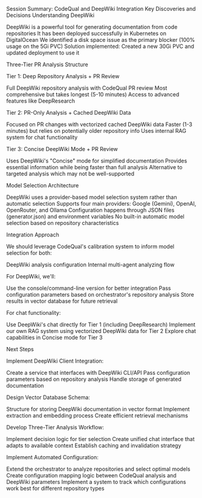 Session Summary: CodeQual and DeepWiki Integration
Key Discoveries and Decisions
Understanding DeepWiki

DeepWiki is a powerful tool for generating documentation from code repositories
It has been deployed successfully in Kubernetes on DigitalOcean
We identified a disk space issue as the primary blocker (100% usage on the 5Gi PVC)
Solution implemented: Created a new 30Gi PVC and updated deployment to use it

Three-Tier PR Analysis Structure

Tier 1: Deep Repository Analysis + PR Review

Full DeepWiki repository analysis with CodeQual PR review
Most comprehensive but takes longest (5-10 minutes)
Access to advanced features like DeepResearch


Tier 2: PR-Only Analysis + Cached DeepWiki Data

Focused on PR changes with vectorized cached DeepWiki data
Faster (1-3 minutes) but relies on potentially older repository info
Uses internal RAG system for chat functionality


Tier 3: Concise DeepWiki Mode + PR Review

Uses DeepWiki's "Concise" mode for simplified documentation
Provides essential information while being faster than full analysis
Alternative to targeted analysis which may not be well-supported



Model Selection Architecture

DeepWiki uses a provider-based model selection system rather than automatic selection
Supports four main providers: Google (Gemini), OpenAI, OpenRouter, and Ollama
Configuration happens through JSON files (generator.json) and environment variables
No built-in automatic model selection based on repository characteristics

Integration Approach

We should leverage CodeQual's calibration system to inform model selection for both:

DeepWiki analysis configuration
Internal multi-agent analyzing flow


For DeepWiki, we'll:

Use the console/command-line version for better integration
Pass configuration parameters based on orchestrator's repository analysis
Store results in vector database for future retrieval


For chat functionality:

Use DeepWiki's chat directly for Tier 1 (including DeepResearch)
Implement our own RAG system using vectorized DeepWiki data for Tier 2
Explore chat capabilities in Concise mode for Tier 3



Next Steps

Implement DeepWiki Client Integration:

Create a service that interfaces with DeepWiki CLI/API
Pass configuration parameters based on repository analysis
Handle storage of generated documentation


Design Vector Database Schema:

Structure for storing DeepWiki documentation in vector format
Implement extraction and embedding process
Create efficient retrieval mechanisms


Develop Three-Tier Analysis Workflow:

Implement decision logic for tier selection
Create unified chat interface that adapts to available context
Establish caching and invalidation strategy


Implement Automated Configuration:

Extend the orchestrator to analyze repositories and select optimal models
Create configuration mapping logic between CodeQual analysis and DeepWiki parameters
Implement a system to track which configurations work best for different repository types